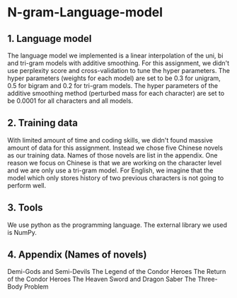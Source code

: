 # N-gram-Language-model

## 1. Language model
The language model we implemented is a linear interpolation of the uni, bi and tri-gram models with additive smoothing. For this assignment, we didn't use perplexity score and cross-validation to tune the hyper parameters. The hyper parameters (weights for each model) are set to be 0.3 for unigram, 0.5 for bigram and 0.2 for tri-gram models. The hyper parameters of the additive smoothing method (perturbed mass for each character) are set to be 0.0001 for all characters and all models.
## 2. Training data
With limited amount of time and coding skills, we didn't found massive amount of data for this assignment. Instead we chose five Chinese novels as our training data. Names of those novels are list in the appendix. One reason we focus on Chinese is that we are working on the character level and we are only use a tri-gram model. For English, we imagine that the model which only stores history of two previous characters is not going to perform well.
## 3. Tools
We use python as the programming language. The external library we used is NumPy. 
## 4. Appendix (Names of novels)
Demi-Gods and Semi-Devils
The Legend of the Condor Heroes
The Return of the Condor Heroes
The Heaven Sword and Dragon Saber
The Three-Body Problem
